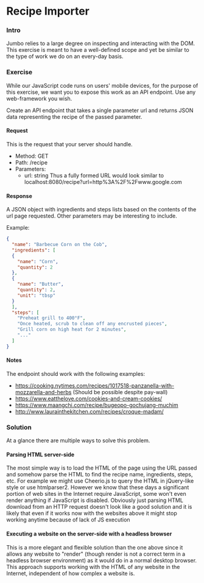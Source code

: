 # Recipe Importer
### Intro
Jumbo relies to a large degree on inspecting and interacting with the DOM.
This exercise is meant to have a well-defined scope and yet be similar to the type of work we do on an every-day basis.

### Exercise
While our JavaScript code runs on users' mobile devices, for the purpose of this exercise, we want you to expose this work as an API endpoint. Use any web-framework you wish.

Create an API endpoint that takes a single parameter url and returns JSON data representing the recipe of the passed parameter.

#### Request
This is the request that your server should handle.

- Method: GET
- Path: /recipe
- Parameters:
  - url: string
Thus a fully formed URL would look similar to localhost:8080/recipe?url=http%3A%2F%2Fwww.google.com

#### Response
A JSON object with ingredients and steps lists based on the contents of the url page requested. Other parameters may be interesting to include.

Example:

```json
{
  "name": "Barbecue Corn on the Cob",
  "ingredients": [
  {
    "name": "Corn",
    "quantity": 2
  },
  {
    "name": "Butter",
    "quantity": 2,
    "unit": "tbsp"
  }
  ],
  "steps": [
    "Preheat grill to 400°F",
    "Once heated, scrub to clean off any encrusted pieces",
    "Grill corn on high heat for 2 minutes",
    "..."
  ]
}
```

#### Notes
The endpoint should work with the following examples:
- https://cooking.nytimes.com/recipes/1017518-panzanella-with-mozzarella-and-herbs (Should be possible despite pay-wall)
- https://www.eatthelove.com/cookies-and-cream-cookies/
- https://www.maangchi.com/recipe/bugeopo-gochujang-muchim
- http://www.laurainthekitchen.com/recipes/croque-madam/

### Solution
At a glance there are multiple ways to solve this problem.

#### Parsing HTML server-side
The most simple way is to load the HTML of the page using the URL passed and somehow parse the HTML to find the recipe name, ingredients, steps, etc. For example we might use Cheerio.js to query the HTML in jQuery-like style or use htmlparser2. However we know that these days a significant portion of web sites in the Internet require JavaScript, some won't even render anything if JavaScript is disabled. Obviously just parsing HTML download from an HTTP request doesn't look like a good solution and it is likely that even if it works now with the websites above it might stop working anytime because of lack of JS execution

#### Executing a website on the server-side with a headless browser
This is a more elegant and flexible solution than the one above since it allows any website to "render" (though render is not a correct term in a headless browser environment) as it would do in a normal desktop browser. This approach supports working with the HTML of any website in the Internet, independent of how complex a website is.
